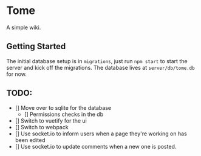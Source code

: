 # Tome

A simple wiki.

## Getting Started

The initial database setup is in `migrations`, just run `npm start` to start the
server and kick off the migrations. The database lives at `server/db/tome.db`
for now.

## TODO:

* [] Move over to sqlite for the database
    * [] Permissions checks in the db
* [] Switch to vuetify for the ui
* [] Switch to webpack
* [] Use socket.io to inform users when a page they're working on has been edited
* [] Use socket.io to update comments when a new one is posted.
